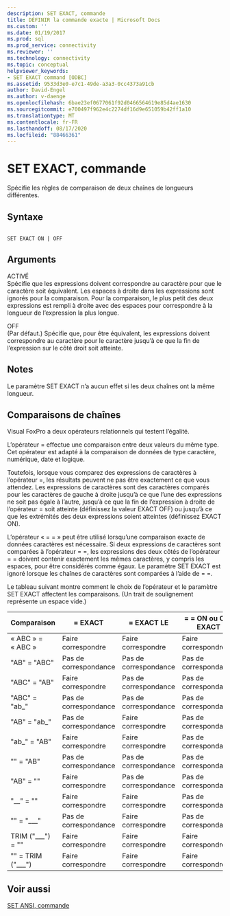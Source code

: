 ```yaml
---
description: SET EXACT, commande
title: DÉFINIR la commande exacte | Microsoft Docs
ms.custom: ''
ms.date: 01/19/2017
ms.prod: sql
ms.prod_service: connectivity
ms.reviewer: ''
ms.technology: connectivity
ms.topic: conceptual
helpviewer_keywords:
- SET EXACT command [ODBC]
ms.assetid: 9533d3e0-e7c1-49de-a3a3-0cc4373a91cb
author: David-Engel
ms.author: v-daenge
ms.openlocfilehash: 6bae23ef0677061f92d0466564619e85d4ae1630
ms.sourcegitcommit: e700497f962e4c2274df16d9e651059b42ff1a10
ms.translationtype: MT
ms.contentlocale: fr-FR
ms.lasthandoff: 08/17/2020
ms.locfileid: "88466361"
---
```

# <a name="set-exact-command"></a>SET EXACT, commande
Spécifie les règles de comparaison de deux chaînes de longueurs différentes.  
  
## <a name="syntax"></a>Syntaxe  
  
```  
  
SET EXACT ON | OFF  
```  
  
## <a name="arguments"></a>Arguments  
 ACTIVÉ  
 Spécifie que les expressions doivent correspondre au caractère pour que le caractère soit équivalent. Les espaces à droite dans les expressions sont ignorés pour la comparaison. Pour la comparaison, le plus petit des deux expressions est rempli à droite avec des espaces pour correspondre à la longueur de l’expression la plus longue.  
  
 OFF  
 (Par défaut.) Spécifie que, pour être équivalent, les expressions doivent correspondre au caractère pour le caractère jusqu’à ce que la fin de l’expression sur le côté droit soit atteinte.  
  
## <a name="remarks"></a>Notes  
 Le paramètre SET EXACT n’a aucun effet si les deux chaînes ont la même longueur.  
  
## <a name="string-comparisons"></a>Comparaisons de chaînes  
 Visual FoxPro a deux opérateurs relationnels qui testent l’égalité.  
  
 L’opérateur = effectue une comparaison entre deux valeurs du même type. Cet opérateur est adapté à la comparaison de données de type caractère, numérique, date et logique.  
  
 Toutefois, lorsque vous comparez des expressions de caractères à l’opérateur =, les résultats peuvent ne pas être exactement ce que vous attendez. Les expressions de caractères sont des caractères comparés pour les caractères de gauche à droite jusqu’à ce que l’une des expressions ne soit pas égale à l’autre, jusqu’à ce que la fin de l’expression à droite de l’opérateur = soit atteinte (définissez la valeur EXACT OFF) ou jusqu’à ce que les extrémités des deux expressions soient atteintes (définissez EXACT ON).  
  
 L’opérateur « = = » peut être utilisé lorsqu’une comparaison exacte de données caractères est nécessaire. Si deux expressions de caractères sont comparées à l’opérateur = =, les expressions des deux côtés de l’opérateur = = doivent contenir exactement les mêmes caractères, y compris les espaces, pour être considérés comme égaux. Le paramètre SET EXACT est ignoré lorsque les chaînes de caractères sont comparées à l’aide de = =.  
  
 Le tableau suivant montre comment le choix de l’opérateur et le paramètre SET EXACT affectent les comparaisons. (Un trait de soulignement représente un espace vide.)  
  
|Comparaison|= EXACT|= EXACT LE|= = ON ou OFF EXACT|  
|----------------|------------------|-----------------|--------------------------|  
|« ABC » = « ABC »|Faire correspondre|Faire correspondre|Faire correspondre|  
|"AB" = "ABC"|Pas de correspondance|Pas de correspondance|Pas de correspondance|  
|"ABC" = "AB"|Faire correspondre|Pas de correspondance|Pas de correspondance|  
|"ABC" = "ab_"|Pas de correspondance|Pas de correspondance|Pas de correspondance|  
|"AB" = "ab_"|Pas de correspondance|Faire correspondre|Pas de correspondance|  
|"ab_" = "AB"|Faire correspondre|Faire correspondre|Pas de correspondance|  
|"" = "AB"|Pas de correspondance|Pas de correspondance|Pas de correspondance|  
|"AB" = ""|Faire correspondre|Pas de correspondance|Pas de correspondance|  
|"__" = ""|Faire correspondre|Faire correspondre|Pas de correspondance|  
|"" = "___"|Pas de correspondance|Faire correspondre|Pas de correspondance|  
|TRIM ("___") = ""|Faire correspondre|Faire correspondre|Faire correspondre|  
|"" = TRIM ("___")|Faire correspondre|Faire correspondre|Faire correspondre|  
  
## <a name="see-also"></a>Voir aussi  
 [SET ANSI, commande](../../odbc/microsoft/set-ansi-command.md)
